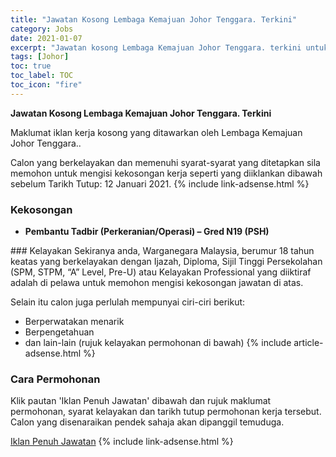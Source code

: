 ```yaml
---
title: "Jawatan Kosong Lembaga Kemajuan Johor Tenggara. Terkini" 
category: Jobs 
date: 2021-01-07 
excerpt: "Jawatan kosong Lembaga Kemajuan Johor Tenggara. terkini untuk kekosongan Pembantu Tadbir (Perkeranian/Operasi) – Gred N19 (PSH)" 
tags: [Johor] 
toc: true 
toc_label: TOC 
toc_icon: "fire" 
--- 
```


**Jawatan Kosong Lembaga Kemajuan Johor Tenggara. Terkini**

Maklumat iklan kerja kosong yang ditawarkan oleh Lembaga Kemajuan Johor Tenggara.. 

Calon yang berkelayakan dan memenuhi syarat-syarat yang ditetapkan sila memohon untuk mengisi kekosongan kerja seperti yang diiklankan dibawah sebelum Tarikh Tutup: 12 Januari 2021. 
{% include link-adsense.html %} 
### Kekosongan 
<ul>
<li><strong>Pembantu Tadbir (Perkeranian/Operasi) &#8211; Gred N19 (PSH)</strong></li>
</ul> 
### Kelayakan 
Sekiranya anda, Warganegara Malaysia, berumur 18 tahun keatas yang berkelayakan dengan Ijazah, Diploma, Sijil Tinggi Persekolahan (SPM, STPM, “A” Level, Pre-U) atau Kelayakan Professional yang diiktiraf adalah di pelawa untuk memohon mengisi kekosongan jawatan di atas.

Selain itu calon juga perlulah mempunyai ciri-ciri berikut:
- Berperwatakan menarik
- Berpengetahuan
- dan lain-lain (rujuk kelayakan permohonan di bawah) 
{% include article-adsense.html %} 
### Cara Permohonan 
Klik pautan 'Iklan Penuh Jawatan' dibawah dan rujuk maklumat permohonan, syarat kelayakan dan tarikh tutup permohonan kerja tersebut.
Calon yang disenaraikan pendek sahaja akan dipanggil temuduga.

<a href="https://eperjawatan.kejora.gov.my/eperjawatan3.0/module/index.php" class="btn btn--info" target="_blank" rel="nofollow noopenner">Iklan Penuh Jawatan</a> 
{% include link-adsense.html %} 